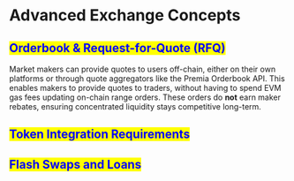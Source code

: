 # Advanced Exchange Concepts

## <mark style="color:blue;">Orderbook & Request-for-Quote (RFQ)</mark>

Market makers can provide quotes to users off-chain, either on their own platforms or through quote aggregators like the Premia Orderbook API. This enables makers to provide quotes to traders, without having to spend EVM gas fees updating on-chain range orders. These orders do **not** earn maker rebates, ensuring concentrated liquidity stays competitive long-term.

## <mark style="color:blue;">Token Integration Requirements</mark>

## <mark style="color:blue;">Flash Swaps and Loans</mark>
